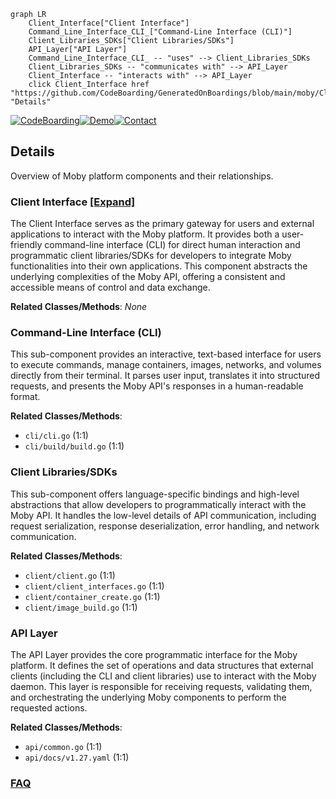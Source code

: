 ```mermaid
graph LR
    Client_Interface["Client Interface"]
    Command_Line_Interface_CLI_["Command-Line Interface (CLI)"]
    Client_Libraries_SDKs["Client Libraries/SDKs"]
    API_Layer["API Layer"]
    Command_Line_Interface_CLI_ -- "uses" --> Client_Libraries_SDKs
    Client_Libraries_SDKs -- "communicates with" --> API_Layer
    Client_Interface -- "interacts with" --> API_Layer
    click Client_Interface href "https://github.com/CodeBoarding/GeneratedOnBoardings/blob/main/moby/Client_Interface.md" "Details"
```

[![CodeBoarding](https://img.shields.io/badge/Generated%20by-CodeBoarding-9cf?style=flat-square)](https://github.com/CodeBoarding/CodeBoarding)[![Demo](https://img.shields.io/badge/Try%20our-Demo-blue?style=flat-square)](https://www.codeboarding.org/demo)[![Contact](https://img.shields.io/badge/Contact%20us%20-%20contact@codeboarding.org-lightgrey?style=flat-square)](mailto:contact@codeboarding.org)

## Details

Overview of Moby platform components and their relationships.

### Client Interface [[Expand]](./Client_Interface.md)
The Client Interface serves as the primary gateway for users and external applications to interact with the Moby platform. It provides both a user-friendly command-line interface (CLI) for direct human interaction and programmatic client libraries/SDKs for developers to integrate Moby functionalities into their own applications. This component abstracts the underlying complexities of the Moby API, offering a consistent and accessible means of control and data exchange.


**Related Classes/Methods**: _None_

### Command-Line Interface (CLI)
This sub-component provides an interactive, text-based interface for users to execute commands, manage containers, images, networks, and volumes directly from their terminal. It parses user input, translates it into structured requests, and presents the Moby API's responses in a human-readable format.


**Related Classes/Methods**:

- `cli/cli.go` (1:1)
- `cli/build/build.go` (1:1)


### Client Libraries/SDKs
This sub-component offers language-specific bindings and high-level abstractions that allow developers to programmatically interact with the Moby API. It handles the low-level details of API communication, including request serialization, response deserialization, error handling, and network communication.


**Related Classes/Methods**:

- `client/client.go` (1:1)
- `client/client_interfaces.go` (1:1)
- `client/container_create.go` (1:1)
- `client/image_build.go` (1:1)


### API Layer
The API Layer provides the core programmatic interface for the Moby platform. It defines the set of operations and data structures that external clients (including the CLI and client libraries) use to interact with the Moby daemon. This layer is responsible for receiving requests, validating them, and orchestrating the underlying Moby components to perform the requested actions.


**Related Classes/Methods**:

- `api/common.go` (1:1)
- `api/docs/v1.27.yaml` (1:1)




### [FAQ](https://github.com/CodeBoarding/GeneratedOnBoardings/tree/main?tab=readme-ov-file#faq)